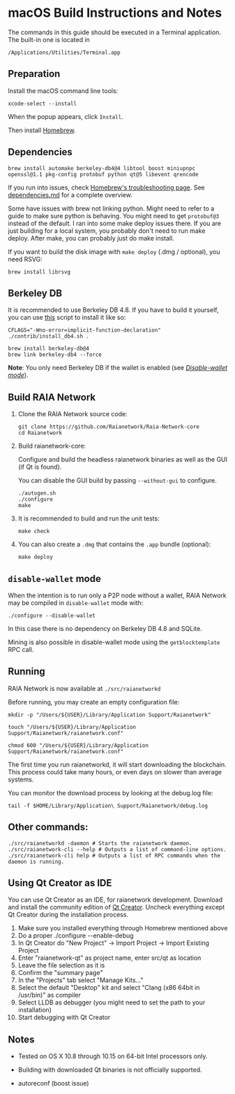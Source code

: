 macOS Build Instructions and Notes
====================================
The commands in this guide should be executed in a Terminal application.
The built-in one is located in 
```
/Applications/Utilities/Terminal.app
```

Preparation
-----------
Install the macOS command line tools:

`xcode-select --install`

When the popup appears, click `Install`.

Then install [Homebrew](https://brew.sh).

Dependencies
----------------------

    brew install automake berkeley-db4@4 libtool boost miniupnpc openssl@1.1 pkg-config protobuf python qt@5 libevent qrencode

If you run into issues, check [Homebrew's troubleshooting page](https://docs.brew.sh/Troubleshooting).
See [dependencies.md](dependencies.md) for a complete overview.

Some have issues with brew not linking python. Might need to refer to a guide to make sure python is behaving. You might need to get `protobuf@3` instead of the default. I ran into some make deploy issues there. If you are just building for a local system, you probably don't need to run make deploy. After make, you can probably just do make install.

If you want to build the disk image with `make deploy` (.dmg / optional), you need RSVG:
```shell
brew install librsvg
```

## Berkeley DB
It is recommended to use Berkeley DB 4.8. If you have to build it yourself,
you can use [this](/contrib/install_db4.sh) script to install it
like so:

```shell
CFLAGS="-Wno-error=implicit-function-declaration" ./contrib/install_db4.sh .
```

```shell
brew install berkeley-db@4
brew link berkeley-db4 --force
```

**Note**: You only need Berkeley DB if the wallet is enabled (see [*Disable-wallet mode*](/doc/build-osx.md#disable-wallet-mode)).

## Build RAIA Network

1. Clone the RAIA Network source code:
    ```shell
    git clone https://github.com/Raianetwork/Raia-Network-core
    cd Raianetwork
    ```

2.  Build raianetwork-core:

    Configure and build the headless raianetwork binaries as well as the GUI (if Qt is found).

    You can disable the GUI build by passing `--without-gui` to configure.
    ```shell
    ./autogen.sh
    ./configure
    make
    ```

3.  It is recommended to build and run the unit tests:
    ```shell
    make check
    ```

4.  You can also create a  `.dmg` that contains the `.app` bundle (optional):
    ```shell
    make deploy
    ```

## `disable-wallet` mode
When the intention is to run only a P2P node without a wallet, RAIA Network may be
compiled in `disable-wallet` mode with:
```shell
./configure --disable-wallet
```

In this case there is no dependency on Berkeley DB 4.8 and SQLite.

Mining is also possible in disable-wallet mode using the `getblocktemplate` RPC call.

## Running
RAIA Network is now available at `./src/raianetworkd`

Before running, you may create an empty configuration file:
```shell
mkdir -p "/Users/${USER}/Library/Application Support/Raianetwork"

touch "/Users/${USER}/Library/Application Support/Raianetwork/raianetwork.conf"

chmod 600 "/Users/${USER}/Library/Application Support/Raianetwork/raianetwork.conf"
```

The first time you run raianetworkd, it will start downloading the blockchain. This process could
take many hours, or even days on slower than average systems.

You can monitor the download process by looking at the debug.log file:
```shell
tail -f $HOME/Library/Application\ Support/Raianetwork/debug.log
```

Other commands:
-------

    ./src/raianetworkd -daemon # Starts the raianetwork daemon.
    ./src/raianetwork-cli --help # Outputs a list of command-line options.
    ./src/raianetwork-cli help # Outputs a list of RPC commands when the daemon is running.

Using Qt Creator as IDE
------------------------
You can use Qt Creator as an IDE, for raianetwork development.
Download and install the community edition of [Qt Creator](https://www.qt.io/download/).
Uncheck everything except Qt Creator during the installation process.

1. Make sure you installed everything through Homebrew mentioned above
2. Do a proper ./configure --enable-debug
3. In Qt Creator do "New Project" -> Import Project -> Import Existing Project
4. Enter "raianetwork-qt" as project name, enter src/qt as location
5. Leave the file selection as it is
6. Confirm the "summary page"
7. In the "Projects" tab select "Manage Kits..."
8. Select the default "Desktop" kit and select "Clang (x86 64bit in /usr/bin)" as compiler
9. Select LLDB as debugger (you might need to set the path to your installation)
10. Start debugging with Qt Creator

Notes
-----

* Tested on OS X 10.8 through 10.15 on 64-bit Intel processors only.

* Building with downloaded Qt binaries is not officially supported. 

* autoreconf (boost issue)
